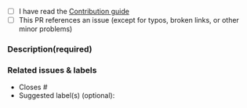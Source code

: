 <!-- Thank you for taking the time to open this PR! We appreciate your contribution and effort in helping improve the project. -->

- [ ] I have read the [Contribution guide](https://github.com/solidjs/solid-docs/blob/main/CONTRIBUTING.md)
- [ ] This PR references an issue (except for typos, broken links, or other minor problems)

### Description(required)
<!-- Provide a detailed description of the changes in this PR. Why is it necessary, and what does it do?  -->

### Related issues & labels

- Closes #<!-- Add the issue number this PR closes (if applicable). For multiple issues, separate them with commas. Example: #123, #456 -->
- Suggested label(s) (optional): <!-- Suggest any labels that help categorize this PR, such as 'bug', 'enhancement', 'documentation', etc. -->
